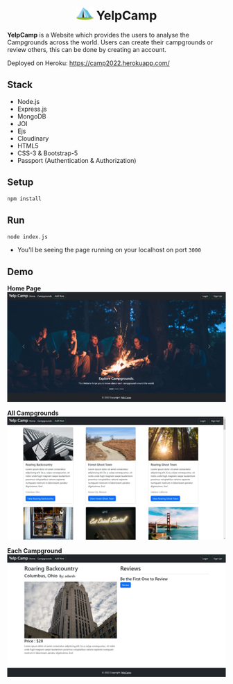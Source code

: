 <div align="center">
   <h1><img alt="Logo" src="https://github.com/adarsh-VA/yelpcamp/blob/main/public/images/favicon.ico" width="40" /> YelpCamp</h1>
</div>

**YelpCamp**  is a Website which provides the users to analyse the Campgrounds across the world. Users can create their campgrounds or review others, this can be done by creating an account.

Deployed on Heroku:
https://camp2022.herokuapp.com/

## Stack
- Node.js
- Express.js
- MongoDB
- JOI
- Ejs
- Cloudinary
- HTML5
- CSS-3 & Bootstrap-5
- Passport (Authentication & Authorization)

## Setup

```
npm install
```
## Run

```
node index.js
```
- You'll be seeing the page running on your localhost on port `3000`

## Demo
**Home Page**
<img alt="Logo" src="https://github.com/adarsh-VA/yelpcamp/blob/main/demo/1.jpg" />

**All Campgrounds**
<img alt="Logo" src="https://github.com/adarsh-VA/yelpcamp/blob/main/demo/2.jpg" />

**Each Campground**
<img alt="Logo" src="https://github.com/adarsh-VA/yelpcamp/blob/main/demo/3.jpg" />
